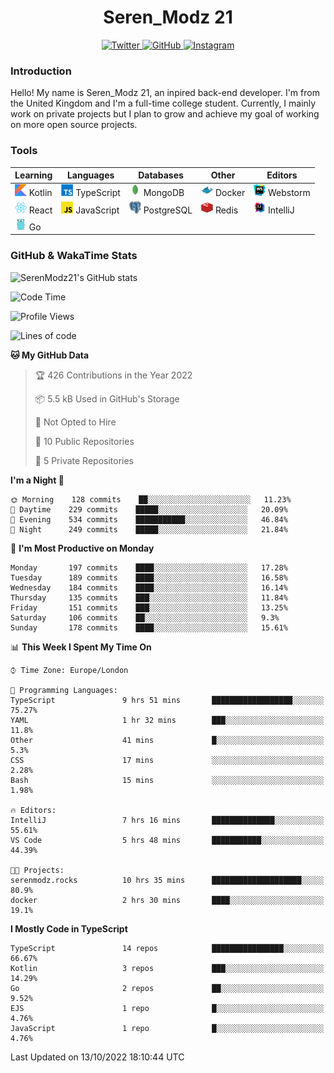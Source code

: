<div align="center">
  <h1>Seren_Modz 21</h1>
  <a href="https://twitter.com/SerenModz21">
    <img alt="Twitter" src="https://img.shields.io/badge/twitter%20-%231DA1F2.svg?&style=for-the-badge&logo=Twitter&logoColor=white">
  </a>
  <a href="https://github.com/SerenModz21">
    <img alt="GitHub" src="https://img.shields.io/badge/github%20-%23121011.svg?&style=for-the-badge&logo=github&logoColor=white">
  </a>
  <a href="https://www.instagram.com/serenmodz21">
    <img alt="Instagram" src="https://img.shields.io/badge/instagram%20-%23E4405F.svg?&style=for-the-badge&logo=Instagram&logoColor=white">
  </a>
</div>

### Introduction

Hello! My name is Seren_Modz 21, an inpired back-end developer. I'm from the United Kingdom and I'm a full-time college student. Currently, I mainly work on private projects but I plan to grow and achieve my goal of working on more open source projects. 

### Tools

 **Learning**                                        | **Languages**                                               | **Databases**                                               | **Other**                                           | **Editors**                                                  
-----------------------------------------------------|-------------------------------------------------------------|-------------------------------------------------------------|-----------------------------------------------------|--------------------------------------------------------------
 <img width="19px" src="./assets/kotlin.svg"> Kotlin | <img width="19px" src="./assets/typescript.svg"> TypeScript | <img width="19px" src="./assets/mongodb.svg"> MongoDB       | <img width="19px" src="./assets/docker.svg"> Docker | <img width="19px" src="./assets/webstorm.svg"> Webstorm      
 <img width="19px" src="./assets/react.svg"> React   | <img width="19px" src="./assets/javascript.svg"> JavaScript | <img width="19px" src="./assets/postgresql.svg"> PostgreSQL | <img width="19px" src="./assets/redis.svg"> Redis   | <img width="19px" src="./assets/intellij-idea.svg"> IntelliJ
 <img width="19px" src="./assets/go.svg"> Go         |                                                             |                                                             |                                                     |                                                                                                               

### GitHub & WakaTime Stats

![SerenModz21's GitHub stats](https://github-readme-stats.vercel.app/api?username=SerenModz21&show_icons=true&theme=dark)

<!--START_SECTION:waka-->
![Code Time](http://img.shields.io/badge/Code%20Time-1%2C569%20hrs%2044%20mins-blue)

![Profile Views](http://img.shields.io/badge/Profile%20Views-10-blue)

![Lines of code](https://img.shields.io/badge/From%20Hello%20World%20I%27ve%20Written-13%20Thousand%20lines%20of%20code-blue)

**🐱 My GitHub Data** 

> 🏆 426 Contributions in the Year 2022
 > 
> 📦 5.5 kB Used in GitHub's Storage 
 > 
> 🚫 Not Opted to Hire
 > 
> 📜 10 Public Repositories 
 > 
> 🔑 5 Private Repositories  
 > 
**I'm a Night 🦉** 

```text
🌞 Morning    128 commits    ██░░░░░░░░░░░░░░░░░░░░░░░   11.23% 
🌆 Daytime    229 commits    █████░░░░░░░░░░░░░░░░░░░░   20.09% 
🌃 Evening    534 commits    ███████████░░░░░░░░░░░░░░   46.84% 
🌙 Night      249 commits    █████░░░░░░░░░░░░░░░░░░░░   21.84%

```
📅 **I'm Most Productive on Monday** 

```text
Monday       197 commits    ████░░░░░░░░░░░░░░░░░░░░░   17.28% 
Tuesday      189 commits    ████░░░░░░░░░░░░░░░░░░░░░   16.58% 
Wednesday    184 commits    ████░░░░░░░░░░░░░░░░░░░░░   16.14% 
Thursday     135 commits    ███░░░░░░░░░░░░░░░░░░░░░░   11.84% 
Friday       151 commits    ███░░░░░░░░░░░░░░░░░░░░░░   13.25% 
Saturday     106 commits    ██░░░░░░░░░░░░░░░░░░░░░░░   9.3% 
Sunday       178 commits    ████░░░░░░░░░░░░░░░░░░░░░   15.61%

```


📊 **This Week I Spent My Time On** 

```text
⌚︎ Time Zone: Europe/London

💬 Programming Languages: 
TypeScript               9 hrs 51 mins       ██████████████████░░░░░░░   75.27% 
YAML                     1 hr 32 mins        ███░░░░░░░░░░░░░░░░░░░░░░   11.8% 
Other                    41 mins             █░░░░░░░░░░░░░░░░░░░░░░░░   5.3% 
CSS                      17 mins             ░░░░░░░░░░░░░░░░░░░░░░░░░   2.28% 
Bash                     15 mins             ░░░░░░░░░░░░░░░░░░░░░░░░░   1.98%

🔥 Editors: 
IntelliJ                 7 hrs 16 mins       ██████████████░░░░░░░░░░░   55.61% 
VS Code                  5 hrs 48 mins       ███████████░░░░░░░░░░░░░░   44.39%

🐱‍💻 Projects: 
serenmodz.rocks          10 hrs 35 mins      ████████████████████░░░░░   80.9% 
docker                   2 hrs 30 mins       ████░░░░░░░░░░░░░░░░░░░░░   19.1%

```

**I Mostly Code in TypeScript** 

```text
TypeScript               14 repos            ████████████████░░░░░░░░░   66.67% 
Kotlin                   3 repos             ███░░░░░░░░░░░░░░░░░░░░░░   14.29% 
Go                       2 repos             ██░░░░░░░░░░░░░░░░░░░░░░░   9.52% 
EJS                      1 repo              █░░░░░░░░░░░░░░░░░░░░░░░░   4.76% 
JavaScript               1 repo              █░░░░░░░░░░░░░░░░░░░░░░░░   4.76%

```



 Last Updated on 13/10/2022 18:10:44 UTC
<!--END_SECTION:waka-->
